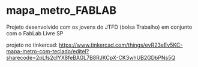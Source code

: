 # mapa_metro_FABLAB
Projeto desenvolvido com os jovens do JTFD (bolsa Trabalho) em conjunto com o FabLab Livre SP

projeto no tinkercad: https://www.tinkercad.com/things/evR23eEv5KC-mapa-metro-com-teclado/editel?sharecode=2pLfs2cIYX8feBAGL7B8RJKCpX-CK3whUB2GDbPNs5Q
